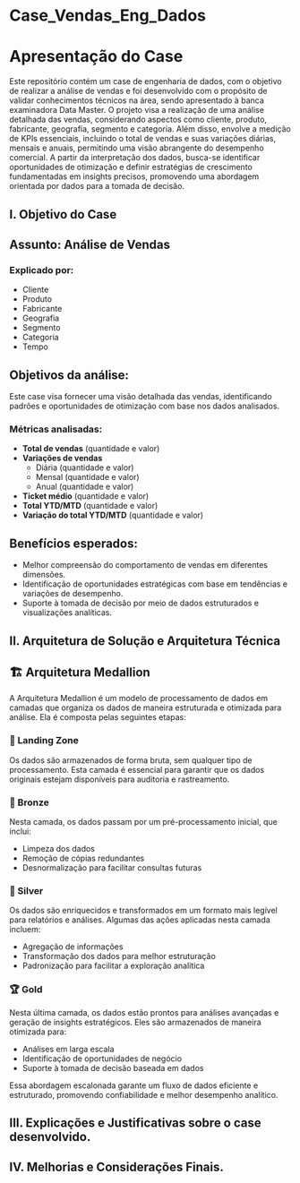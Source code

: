 # Case_Vendas_Eng_Dados

# Apresentação do Case
Este repositório contém  um case de engenharia de dados, com o objetivo de realizar a análise de vendas e foi desenvolvido com o propósito de validar conhecimentos técnicos na área, sendo apresentado à banca examinadora Data Master. O projeto visa a realização de uma análise detalhada das vendas, considerando aspectos como cliente, produto, fabricante, geografia, segmento e categoria. Além disso, envolve a medição de KPIs essenciais, incluindo o total de vendas e suas variações diárias, mensais e anuais, permitindo uma visão abrangente do desempenho comercial. A partir da interpretação dos dados, busca-se identificar oportunidades de otimização e definir estratégias de crescimento fundamentadas em insights precisos, promovendo uma abordagem orientada por dados para a tomada de decisão.

## I. Objetivo do Case

## Assunto: Análise de Vendas

### Explicado por:
- Cliente
- Produto
- Fabricante
- Geografia
- Segmento
- Categoria
- Tempo

## Objetivos da análise:
Este case visa fornecer uma visão detalhada das vendas, identificando padrões e oportunidades de otimização com base nos dados analisados.

### Métricas analisadas:
- **Total de vendas** (quantidade e valor)
- **Variações de vendas** 
  - Diária (quantidade e valor)
  - Mensal (quantidade e valor)
  - Anual (quantidade e valor)
- **Ticket médio** (quantidade e valor)
- **Total YTD/MTD** (quantidade e valor)
- **Variação do total YTD/MTD** (quantidade e valor)

## Benefícios esperados:
- Melhor compreensão do comportamento de vendas em diferentes dimensões.
- Identificação de oportunidades estratégicas com base em tendências e variações de desempenho.
- Suporte à tomada de decisão por meio de dados estruturados e visualizações analíticas.

## II. Arquitetura de Solução e Arquitetura Técnica 

## 🏗️ Arquitetura Medallion

A Arquitetura Medallion é um modelo de processamento de dados em camadas que organiza os dados de maneira estruturada e otimizada para análise. Ela é composta pelas seguintes etapas:

### 🔹 Landing Zone
Os dados são armazenados de forma bruta, sem qualquer tipo de processamento. Esta camada é essencial para garantir que os dados originais estejam disponíveis para auditoria e rastreamento.

### 🥉 Bronze
Nesta camada, os dados passam por um pré-processamento inicial, que inclui:
- Limpeza dos dados
- Remoção de cópias redundantes
- Desnormalização para facilitar consultas futuras

### 🥈 Silver
Os dados são enriquecidos e transformados em um formato mais legível para relatórios e análises. Algumas das ações aplicadas nesta camada incluem:
- Agregação de informações
- Transformação dos dados para melhor estruturação
- Padronização para facilitar a exploração analítica

### 🏆 Gold
Nesta última camada, os dados estão prontos para análises avançadas e geração de insights estratégicos. Eles são armazenados de maneira otimizada para:
- Análises em larga escala
- Identificação de oportunidades de negócio
- Suporte à tomada de decisão baseada em dados

Essa abordagem escalonada garante um fluxo de dados eficiente e estruturado, promovendo confiabilidade e melhor desempenho analítico.

## III. Explicações e Justificativas sobre o case desenvolvido.

## IV. Melhorias e Considerações Finais.
